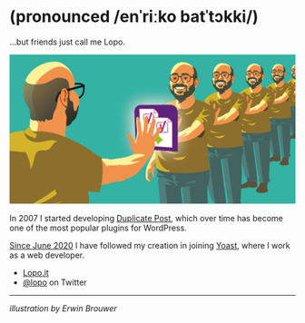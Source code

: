 # (pronounced /enˈriːko batˈtɔkki/)
 ...but friends just call me Lopo.

<img src="https://raw.githubusercontent.com/enricobattocchi/enricobattocchi/master/duplicate-enrico.png" alt="Illustration of multiple Enricos created as duplicates of the original one">

In 2007 I started developing [Duplicate Post](https://wordpress.org/plugins/duplicate-post/), which over time has become one of the most popular plugins for WordPress.

[Since June 2020](https://yoast.com/announcement-duplicate-post-joins-yoast/) I have followed my creation in joining [Yoast](https://yoast.com/), where I work as a web developer.

* [Lopo.it](https://lopo.it)
* [@lopo](https://twitter.com/lopo) on Twitter

***
_illustration by Erwin Brouwer_
